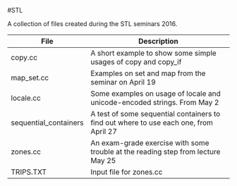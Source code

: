 #STL

A collection of files created during the STL seminars 2016.

|File|			Description|
|----|---------------------|
|copy.cc| A short example to show some simple usages of copy and copy_if |
|map_set.cc	| Examples on set and map from the seminar on April 19 |
|locale.cc  | Some examples on usage of locale and unicode-encoded strings. From May 2|
|sequential_containers| A test of some sequential containers to find out where to use each one, from April 27|
|zones.cc   | An exam-grade exercise with some trouble at the reading step from lecture May 25|
|TRIPS.TXT  | Input file for zones.cc |
